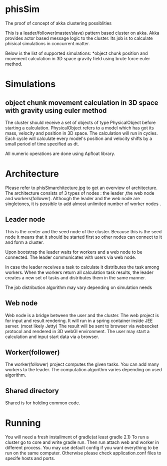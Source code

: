 phisSim
=======

The proof of concept of akka clustering possiblities

This is a leader/follower(master/slave) pattern based cluster on akka.
Akka provides actor based message logic to the cluster.
Its job is to calculate phisical simulations in concurrent matter.

Below is the list of supported simulations:
    *object chunk position and movement calculation in 3D space gravity field using brute force euler method.


Simulations
============

object chunk movement calculation in 3D space with gravity using euler method
------------

The cluster should receive a set of objects of type PhysicalObject before starting a calculation.
PhysicalObject refers to a model which has got its mass, velocity and position in 3D space.
The calculation will run in cycles. Each cycle will calculate every model's position and velocity shifts
by a small period of time specified as dt.

All numeric operations are done using Apfloat library.


Architecture
============

Please refer to phisSimarchitecture.jpg to get an overview of architecture.
The architecture consists of 3 types of nodes : the leader ,the web node and workers(follower).
Although the leader and the web node are singletones, it is possible to add almost unlimited number
of worker nodes .

Leader node
----------

This is the center and the seed node of the cluster.
Because this is the seed node it means that it should be started first so other nodes can connect to it and
form a cluster.

Upon bootstrap the leader waits for workers and a web node to be connected.
The leader communicates with users via web node.

In case the leader receives a task to calculate it distributes the task among workers.
When the workers return all calculation task results,
the leader creates a new set of tasks and distributes them in the same manner.

The job distribution algorithm may vary depending on simulation needs


Web node
----------

Web node is a bridge between the user and the cluster.
The web project is for input and result rendering.
It will run in a spring container inside JEE server. (most likely Jetty)
The result will be sent to browser via websocket protocol and rendered in 3D webGl environment.
The user may start a calculation and input start data via a browser.


Worker(follower)
----------

The worker(follower) project computes the given tasks. You can add many workers to the leader.
The computation algorithm varies depending on used algorithm.


Shared directory
-----------
Shared is for holding common code.

Running
===========
You will need a fresh installment of gradle(at least gradle 2.1)
To run a cluster go to core and write gradle run.
Then run attach web and worker in different process.
You may use default config if you want everything to be run on the same computer.
Otherwise please check application.conf files to specife hosts and ports.






